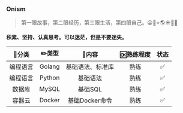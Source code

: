 ### Onism
> 第一眼故事，第二眼经历，第三眼生活，第四眼自己。😀🌴⭐️🌎☀️🌈🌽

**积累、坚持、认真思考。可以迷茫，但是不要迷失。**

|  🍭分类   | ✏️类型  |      🍋内容       | 🆗熟练程度 | 状态 |
| :------: | :----: | :--------------: | :-------: | :--: |
| 编程语言 | Golang | 基础语法、标准库 |   熟练    |  ✅   |
| 编程语言 | Python |     基础语法     |   熟练    |  ✅   |
|  数据库  | MySQL  |     基础SQL      |   熟练    |  ✅   |
|  容器云  | Docker |  基础Docker命令  |   熟练    |  ✅   |


